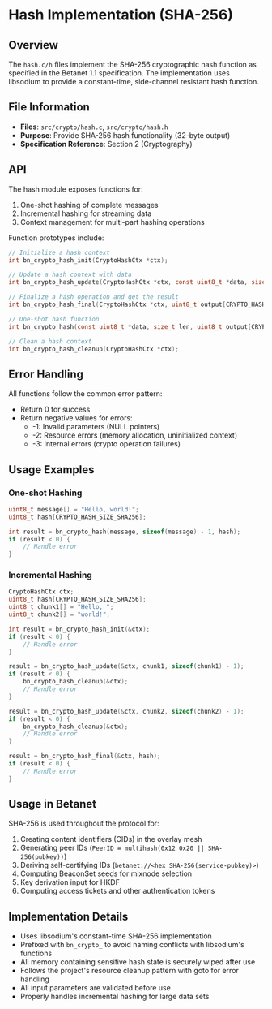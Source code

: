 # Hash Implementation (SHA-256)

## Overview

The `hash.c/h` files implement the SHA-256 cryptographic hash function as specified in the Betanet 1.1 specification. The implementation uses libsodium to provide a constant-time, side-channel resistant hash function.

## File Information

- **Files**: `src/crypto/hash.c`, `src/crypto/hash.h`
- **Purpose**: Provide SHA-256 hash functionality (32-byte output)
- **Specification Reference**: Section 2 (Cryptography)

## API

The hash module exposes functions for:

1. One-shot hashing of complete messages
2. Incremental hashing for streaming data
3. Context management for multi-part hashing operations

Function prototypes include:

```c
// Initialize a hash context
int bn_crypto_hash_init(CryptoHashCtx *ctx);

// Update a hash context with data
int bn_crypto_hash_update(CryptoHashCtx *ctx, const uint8_t *data, size_t len);

// Finalize a hash operation and get the result
int bn_crypto_hash_final(CryptoHashCtx *ctx, uint8_t output[CRYPTO_HASH_SIZE_SHA256]);

// One-shot hash function
int bn_crypto_hash(const uint8_t *data, size_t len, uint8_t output[CRYPTO_HASH_SIZE_SHA256]);

// Clean a hash context
int bn_crypto_hash_cleanup(CryptoHashCtx *ctx);
```

## Error Handling

All functions follow the common error pattern:

- Return 0 for success
- Return negative values for errors:
  - -1: Invalid parameters (NULL pointers)
  - -2: Resource errors (memory allocation, uninitialized context)
  - -3: Internal errors (crypto operation failures)

## Usage Examples

### One-shot Hashing

```c
uint8_t message[] = "Hello, world!";
uint8_t hash[CRYPTO_HASH_SIZE_SHA256];

int result = bn_crypto_hash(message, sizeof(message) - 1, hash);
if (result < 0) {
    // Handle error
}
```

### Incremental Hashing

```c
CryptoHashCtx ctx;
uint8_t hash[CRYPTO_HASH_SIZE_SHA256];
uint8_t chunk1[] = "Hello, ";
uint8_t chunk2[] = "world!";

int result = bn_crypto_hash_init(&ctx);
if (result < 0) {
    // Handle error
}

result = bn_crypto_hash_update(&ctx, chunk1, sizeof(chunk1) - 1);
if (result < 0) {
    bn_crypto_hash_cleanup(&ctx);
    // Handle error
}

result = bn_crypto_hash_update(&ctx, chunk2, sizeof(chunk2) - 1);
if (result < 0) {
    bn_crypto_hash_cleanup(&ctx);
    // Handle error
}

result = bn_crypto_hash_final(&ctx, hash);
if (result < 0) {
    // Handle error
}
```

## Usage in Betanet

SHA-256 is used throughout the protocol for:

1. Creating content identifiers (CIDs) in the overlay mesh
2. Generating peer IDs (`PeerID = multihash(0x12 0x20 || SHA-256(pubkey))`)
3. Deriving self-certifying IDs (`betanet://<hex SHA-256(service-pubkey)>`)
4. Computing BeaconSet seeds for mixnode selection
5. Key derivation input for HKDF
6. Computing access tickets and other authentication tokens

## Implementation Details

- Uses libsodium's constant-time SHA-256 implementation
- Prefixed with `bn_crypto_` to avoid naming conflicts with libsodium's functions
- All memory containing sensitive hash state is securely wiped after use
- Follows the project's resource cleanup pattern with goto for error handling
- All input parameters are validated before use
- Properly handles incremental hashing for large data sets